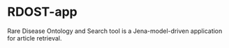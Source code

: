 # RDOST-app
Rare Disease Ontology and Search tool is a Jena-model-driven application for article retrieval.
